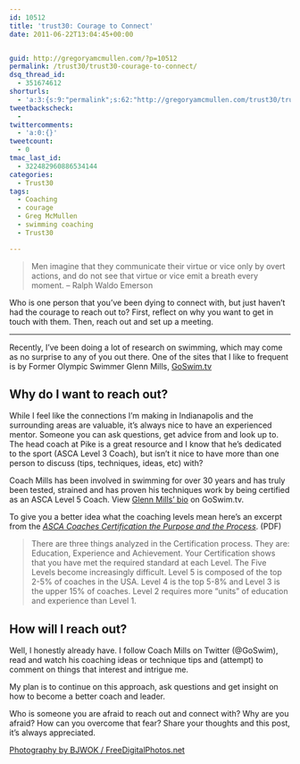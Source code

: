 ```yaml
---
id: 10512
title: 'trust30: Courage to Connect'
date: 2011-06-22T13:04:45+00:00


guid: http://gregoryamcmullen.com/?p=10512
permalink: /trust30/trust30-courage-to-connect/
dsq_thread_id:
  - 351674612
shorturls:
  - 'a:3:{s:9:"permalink";s:62:"http://gregoryamcmullen.com/trust30/trust30-courage-to-connect";s:7:"tinyurl";s:26:"http://tinyurl.com/3nas3tp";s:4:"isgd";s:19:"http://is.gd/i3LcyJ";}'
tweetbackscheck:
  - 
twittercomments:
  - 'a:0:{}'
tweetcount:
  - 0
tmac_last_id:
  - 322482960886534144
categories:
  - Trust30
tags:
  - Coaching
  - courage
  - Greg McMullen
  - swimming coaching
  - Trust30

---
```

> Men imagine that they communicate their virtue or vice only by overt actions, and do not see that virtue or vice emit a breath every moment. &#8211; Ralph Waldo Emerson

Who is one person that you’ve been dying to connect with, but just haven’t had the courage to reach out to? First, reflect on why you want to get in touch with them. Then, reach out and set up a meeting.

* * *

Recently, I&#8217;ve been doing a lot of research on swimming, which may come as no surprise to any of you out there. One of the sites that I like to frequent is by Former Olympic Swimmer Glenn Mills, [GoSwim.tv](http://goswim.tv)

## Why do I want to reach out?

While I feel like the connections I&#8217;m making in Indianapolis and the surrounding areas are valuable, it&#8217;s always nice to have an experienced mentor. Someone you can ask questions, get advice from and look up to. The head coach at Pike is a great resource and I know that he&#8217;s dedicated to the sport (ASCA Level 3 Coach), but isn&#8217;t it nice to have more than one person to discuss (tips, techniques, ideas, etc) with? 

Coach Mills has been involved in swimming for over 30 years and has truly been tested, strained and has proven his techniques work by being certified as an ASCA Level 5 Coach. View [Glenn Mills&#8217; bio](http://www.goswim.tv/entries/768/glenn-mills.html) on GoSwim.tv.

To give you a better idea what the coaching levels mean here&#8217;s an excerpt from the [<em>ASCA Coaches Certification the Purpose and the Process</em>](http://www.swimmingcoach.org/pdf/certapp.pdf). (PDF)

> There are three things analyzed in the Certification process. They are: Education, Experience and Achievement. Your Certification shows that you have met the required standard at each Level. The Five Levels become increasingly difficult. Level 5 is composed of the top 2-5% of coaches in the USA. Level 4 is the top 5-8% and Level 3 is the upper 15% of coaches. Level 2 requires more “units” of education and experience than Level 1.

## How will I reach out?

Well, I honestly already have. I follow Coach Mills on Twitter (@GoSwim), read and watch his coaching ideas or technique tips and (attempt) to comment on things that interest and intrigue me.

My plan is to continue on this approach, ask questions and get insight on how to become a better coach and leader.

Who is someone you are afraid to reach out and connect with? Why are you afraid? How can you overcome that fear? Share your thoughts and this post, it&#8217;s always appreciated.

<a href='http://www.freedigitalphotos.net/images/view_photog.php?photogid=739' target='_blank'>Photography by BJWOK / FreeDigitalPhotos.net</a>